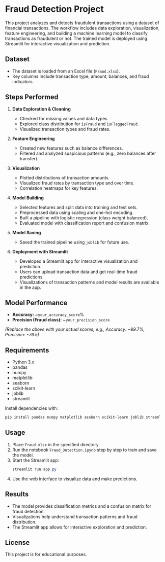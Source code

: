 # Fraud Detection Project

This project analyzes and detects fraudulent transactions using a dataset of financial transactions. The workflow includes data exploration, visualization, feature engineering, and building a machine learning model to classify transactions as fraudulent or not. The trained model is deployed using Streamlit for interactive visualization and prediction.

## Dataset

- The dataset is loaded from an Excel file (`Fraud.xlsx`).
- Key columns include transaction type, amount, balances, and fraud indicators.

## Steps Performed

1. **Data Exploration & Cleaning**
   - Checked for missing values and data types.
   - Explored class distribution for `isFraud` and `isFlaggedFraud`.
   - Visualized transaction types and fraud rates.

2. **Feature Engineering**
   - Created new features such as balance differences.
   - Filtered and analyzed suspicious patterns (e.g., zero balances after transfer).

3. **Visualization**
   - Plotted distributions of transaction amounts.
   - Visualized fraud rates by transaction type and over time.
   - Correlation heatmaps for key features.

4. **Model Building**
   - Selected features and split data into training and test sets.
   - Preprocessed data using scaling and one-hot encoding.
   - Built a pipeline with logistic regression (class weight balanced).
   - Evaluated model with classification report and confusion matrix.

5. **Model Saving**
   - Saved the trained pipeline using `joblib` for future use.

6. **Deployment with Streamlit**
   - Developed a Streamlit app for interactive visualization and prediction.
   - Users can upload transaction data and get real-time fraud predictions.
   - Visualizations of transaction patterns and model results are available in the app.

## Model Performance

- **Accuracy:** ~`your_accuracy_score`%
- **Precision (Fraud class):** ~`your_precision_score`

*(Replace the above with your actual scores, e.g., Accuracy: ~99.7%, Precision: ~76.5)*

## Requirements

- Python 3.x
- pandas
- numpy
- matplotlib
- seaborn
- scikit-learn
- joblib
- streamlit

Install dependencies with:
```powershell
pip install pandas numpy matplotlib seaborn scikit-learn joblib streamlit
```

## Usage

1. Place `Fraud.xlsx` in the specified directory.
2. Run the notebook `Fraud_Detection.ipynb` step by step to train and save the model.
3. Start the Streamlit app:
   ```powershell
   streamlit run app.py
   ```
4. Use the web interface to visualize data and make predictions.

## Results

- The model provides classification metrics and a confusion matrix for fraud detection.
- Visualizations help understand transaction patterns and fraud distribution.
- The Streamlit app allows for interactive exploration and prediction.

## License

This project is for educational purposes.
